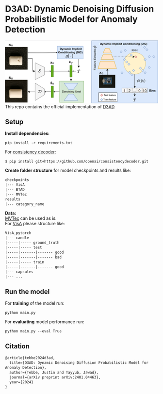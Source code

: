# D3AD: Dynamic Denoising Diffusion Probabilistic Model for Anomaly Detection
![D3AD](imgs/D3AD.png)
This repo contains the official implementation of [D3AD](https://arxiv.org/abs/2401.04463)
## Setup
**Install dependencies:**
```
pip install -r requirements.txt
```
For [consistency decoder](https://github.com/openai/consistencydecoder):
```
$ pip install git+https://github.com/openai/consistencydecoder.git
```
**Create folder structure** for model checkpoints and results like:
```
checkpoints
|--- VisA
|--- BTAD
|--- MVTec
results
|--- category_name
```
**Data:** <br> 
[MVTec](https://www.mvtec.com/company/research/datasets/mvtec-ad/downloads) can be used as is. <br>
For [VisA](https://github.com/amazon-science/spot-diff) please structure like:
```
VisA_pytorch
|--- candle
|-----|----- ground_truth
|-----|----- test
|-----|-------|------- good 
|-----|-------|------- bad 
|-----|----- train
|-----|-------|------- good
|--- capsules
|--- ...
```
## Run the model
For **training** of the model run:
```
python main.py
```
For **evaluating** model performance run:
```
python main.py --eval True
```

## Citation
```
@article{tebbe2024d3ad,
  title={D3AD: Dynamic Denoising Diffusion Probabilistic Model for Anomaly Detection},
  author={Tebbe, Justin and Tayyub, Jawad},
  journal={arXiv preprint arXiv:2401.04463},
  year={2024}
}
```
